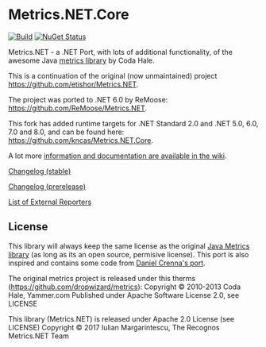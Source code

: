 # Metrics.NET.Core

[![Build](https://github.com/kncas/Metrics.NET.Core/actions/workflows/dotnet.yml/badge.svg)](https://github.com/kncas/Metrics.NET.Core/actions/workflows/dotnet.yml)
[![NuGet Status](https://img.shields.io/nuget/v/Metrics.NET.Core.svg)](https://www.nuget.org/packages/Metrics.NET.Core/)

Metrics.NET - a .NET Port, with lots of additional functionality, of the awesome Java [metrics library](https://github.com/dropwizard/metrics) by Coda Hale.

This is a continuation of the original (now unmaintained) project https://github.com/etishor/Metrics.NET.

The project was ported to .NET 6.0 by ReMoose: https://github.com/ReMoose/Metrics.NET.

This fork has added runtime targets for .NET Standard 2.0 and .NET 5.0, 6.0, 7.0 and 8.0, and can be found here: https://github.com/kncas/Metrics.NET.Core.

A lot more [information and documentation are available in the wiki](https://github.com/Recognos/Metrics.NET/wiki).

[Changelog (stable)](https://github.com/Recognos/Metrics.NET/blob/master/CHANGELOG.md)

[Changelog (prerelease)](https://github.com/Recognos/Metrics.NET/blob/dev/CHANGELOG.md)

[List of External Reporters](https://github.com/Recognos/Metrics.NET/wiki/External-Reporters)


## License
This library will always keep the same license as the original [Java Metrics library](https://github.com/dropwizard/metrics) (as long as its an open source, permisive license). This port is also inspired and contains some code from [Daniel Crenna's port](https://github.com/danielcrenna/metrics-net).

The original metrics project is released under this therms (https://github.com/dropwizard/metrics):
Copyright © 2010-2013 Coda Hale, Yammer.com
Published under Apache Software License 2.0, see LICENSE

This library (Metrics.NET) is released under Apache 2.0 License (see LICENSE) 
Copyright © 2017 Iulian Margarintescu, The Recognos Metrics.NET Team
